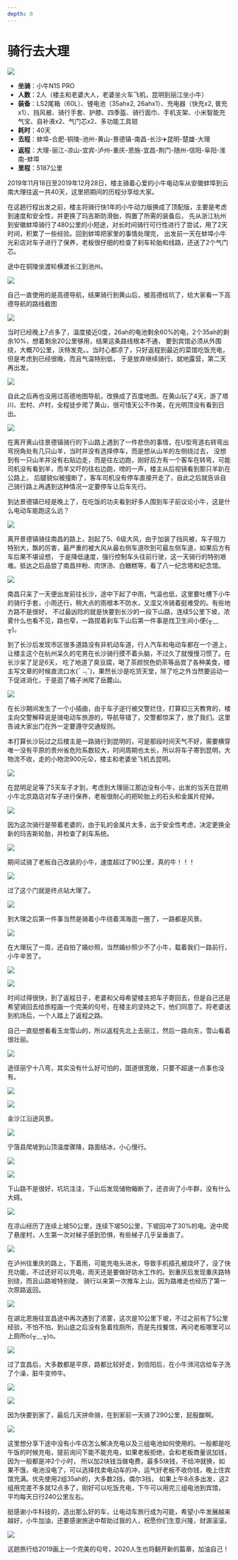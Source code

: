 ```yaml
---
depth: 0
---
```


# 骑行去大理

![](~img/骑行去大理/1.jpeg)

- **坐骑**：小牛N1S PRO
- **人数**：2人（楼主和老婆大人，老婆坐火车飞机，昆明到丽江坐小牛）
- **装备**：LS2尾箱（60L）、锂电池（35ahx2, 26ahx1）、充电器（快充x2, 普充x1）、挡风被、骑行手套、护膝、四季盔、骑行面巾、手机支架、小米智能充气宝、自补液x2、气门芯x2、多功能工具钳
- **耗时**：40天
- **去程**：蚌埠-合肥-铜陵-池州-黄山-景德镇-南昌-长沙:airplane:昆明-楚雄-大理
- **返程**：大理-丽江-凉山-宜宾-泸州-重庆-恩施-宜昌-荆门-随州-信阳-阜阳-淮南-蚌埠
- **里程**：5187公里

2019年11月18日至2019年12月28日，楼主骑着心爱的小牛电动车从安徽蚌埠到云南大理往返一共40天，这里把期间的历程分享给大家。

在这趟行程出发之前，楼主将骑行快1年的小牛动力版换成了顶配版，主要是考虑到速度和安全性，并更换了玛吉斯防滑胎，购置了所需的装备后，
先从浙江杭州到安徽蚌埠骑行了480公里的小短途，对长时间骑行可行性进行了尝试，用了2天时间，积累了一些经验。回到蚌埠把家里的事情处理完，
出发前一天在蚌埠小牛光彩店对车子进行了保养，老板很仔细的检查了刹车轮胎和线路，还送了2个气门芯。

途中在铜陵坐渡轮横渡长江到池州。

![](~img/骑行去大理/2.jpeg)

自己一直使用的是高德导航，结果骑行到黄山后，被高德给坑了，给大家看一下高德导航的路线截图

![](~img/骑行去大理/3.jpeg)

当时已经晚上7点多了，温度接近0度，26ah的电池剩余60%的电，2个35ah的剩余10%，想着剩余20公里够用，结果这条路线根本不通，
要到宾馆必须从外围绕，大概70公里，沃特发克。。当时心都凉了，只好返程到最近的菜馆吃饭充电，但是考虑到已经很晚，而且气温特别低，
于是放弃继续骑行，就地露营，第二天再出发。

![](~img/骑行去大理/4.jpeg)

自此之后再也没用过高德地图导航，改换成了百度地图。在黄山玩了4天，游了塔川、宏村、卢村，全程徒步爬了黄山，很可惜天公不作美，在光明顶没有看到日出。

![](~img/骑行去大理/5.jpeg)

在离开黄山往景德镇骑行的下山路上遇到了一件悲伤的事情，在U型弯道右转弯出弯拐角处有几只山羊，当时并没有选择停车，而是想从山羊的左侧绕过去，
没想到有一只山羊并没有右贴边走，而是往左边跑，刚好后方有一个客车在转弯，可能司机没有看到羊，而羊又吓的往右边跑，嗙的一声，楼主从后视镜看到那只羊趴在公路上，
后腿貌似被撞断了，客车司机没有停车直接开走了，自此之后就告诉自己骑行路上再遇到这种情况一定要停车让后车先行。

到达景德镇已经是晚上了，在吃饭的功夫看到好多人围到车子前议论小牛，这是什么电动车能跑这么远？

![](~img/骑行去大理/6.jpeg)

离开景德镇骑往南昌的路上，刮起了5、6级大风，由于加装了挡风被，车子阻力特别大，飘的厉害，最严重的被大风从最右侧车道吹到可最左侧车道，如果后方有车后果不堪设想，
于是降低速度，强行控制车头往前行驶，这一天骑行的特别艰难。抵达之后品尝了南昌拌粉、肉饼汤、白糖糕等，看了八一纪念塔和纪念馆。

![](~img/骑行去大理/7.jpeg)

南昌只呆了一天便出发前往长沙，途中下起了中雨，气温也低，这里要吐槽下小牛的骑行手套，小雨还行，稍大点的雨根本不防水，又湿又冷骑着挺难受的。有些地方路不是很好，
不过最凶险的就是快要到长沙的一段下山路，连续5公里下坡，浓雾什么也看不见，路也窄，一路捏着刹车下山后第一件事是找卫生间小便(╥﹏╥)。

到了长沙后发现市区很多道路没有非机动车道，行人汽车和电动车都在一个道上，让楼主这个在杭州呆久的宅男在长沙骑行摸不着头脑，不过久了就慢慢习惯了。在长沙呆了足足6天，
吃了地道了臭豆腐，喝了茶颜悦色奶茶等品尝了各种美食，楼主写文章的时候直流口水(¯﹃¯)，果然长沙是吃货天堂，除了吃之外当然要运动一下促进消化，于是逛了橘子洲爬了岳麓山。

![](~img/骑行去大理/8.jpeg)

在长沙期间发生了一个小插曲，由于车子逆行被交警拦住，打算扣三天教育的，楼主向交警解释说是骑电动车旅游的，导航导错了，交警都惊呆了，放了我们。这里告诫大家出门在外一定要遵守交通规则。

本打算长沙玩过之后楼主是一路骑行到昆明的，可是那段时间天气不好，需要横穿唯一没有平原的贵州省危险系数较大，时间周期也太长，所以将车子寄到昆明，大物流不收，走的小物流900元😲，楼主和老婆坐飞机去昆明。

![](~img/骑行去大理/9.jpeg)

在昆明足足等了5天车子才到，考虑到大理丽江那边没有小牛，出发的当天在昆明小牛北京路店对车子进行保养，老板很耐心的把轮胎上的石头和金属片挖掉。

![](~img/骑行去大理/10.jpeg)

因为这次骑行是带着老婆的，由于轧的金属片太多，出于安全性考虑，决定更换全新的玛吉斯轮胎，并检查了刹车系统。

![](~img/骑行去大理/11.jpeg)

期间试骑了老板自己改装的小牛，速度超过了90公里，真的牛！！！

![](~img/骑行去大理/12.jpeg)

过了这个门就是终点站大理了。

![](~img/骑行去大理/14.jpeg)

到大理之后第一件事当然是骑着小牛绕着洱海逛一圈了，一路都是风景。

![](~img/骑行去大理/15.jpeg)

在大理玩了一周，还自拍了婚纱照，当然婚纱照少不了小牛，载着我们一路前行，小牛辛苦了。

![](~img/骑行去大理/16.jpeg)

![](~img/骑行去大理/17.jpeg)

时间过得很快，到了返程日子，老婆和父母希望楼主把车子寄回去，但是自己还是希望骑回去给旅程画一个完美的句号，在楼主的坚持之下，他们同意了。将老婆送到机场后，一个人踏上了返程之路。

自己一直挺想看看玉龙雪山的，所以返程先北上去丽江，然后一路向东，雪山看着很壮丽。

![](~img/骑行去大理/18.jpeg)

途径丽宁十八弯，其实没有什么好可怕的，国道很宽敞，只要不超速一点事也没有。

![](~img/骑行去大理/19.jpeg)

![](~img/骑行去大理/20.jpeg)

金沙江沿途风景。

![](~img/骑行去大理/21.jpeg)

宁蒗县爬坡到山顶温度骤降，路面结冰，小心慢行。

![](~img/骑行去大理/22.jpeg)

![](~img/骑行去大理/24.jpeg)

下山路不是很好，坑坑洼洼，下山后发现储物箱断了，还咨询了小牛群，没有什么大碍。

![](~img/骑行去大理/25.jpeg)

在凉山经历了连续上坡50公里，连续下坡50公里，下坡回冲了30%的电。途中爬了悬崖村，人生第一次对梯子感到恐惧，有些梯子几乎呈垂直了。

![](~img/骑行去大理/26.jpeg)

在泸州往重庆的路上，下着雨，可能充电头进水，导致手机插孔被烧坏了，没了快充功能，不过还好可以充电，雨天还是要做好防水工作的。到重庆后发现重庆路特别绕，而且山路坡特别陡，
骑行以来第一次推车上山，因为路难走也经历了第一次原路返回。

![](~img/骑行去大理/27.jpeg)

在湖北恩施往宜昌途中再次遇到了浓雾，这次是10公里下坡，不过之前有了5公里经验，不怕不怕，到山底之后没有急着找厕所，而是先找餐馆，再问老板哪里可以上厕所o(╥﹏╥)o。

![](~img/骑行去大理/28.jpeg)

过了宜昌后，大多数都是平原，路都比较好走，到信阳后，在小牛浉河店给车子洗了个澡，脏牛变帅牛。

![](~img/骑行去大理/29.jpeg)

![](~img/骑行去大理/30.jpeg)

因为快要到家了，最后几天拼命骑，在到家前一天骑了290公里，屁股酸啊。

![](~img/骑行去大理/31.jpeg)

这里想分享下途中没有小牛店怎么解决充电以及三组电池如何使用的。一般都是吃午饭的时候充电，提前询问下能不能充电，如果老板拒绝，会和老板商量说加钱，因为一般都是冲2个小时，
所以加2块钱当做电费，最多5块钱，不给冲就换，如果不饿，电池没电了，可以选择找卖电动车的冲，运气好老板不收你钱，晚上住宾馆充满。优先使用2组35ah的，大多数2挡，偶尔3挡，
如果上午8点多出发，这2组用完差不多就12点多了，刚好可以吃饭充电，下午可以用完三组电池到宾馆，平均每天日行240公里左右。

挺感谢小牛科技的，造出那么好的车，让电动车旅行成为可能，希望小牛发展越来越好，小牛加油，还要感谢旅途中帮助过我的人，祝愿你们生意兴隆，财源滚滚。

![](~img/骑行去大理/32.jpeg)

这趟旅行给2019画上一个完美的句号，2020人生也将翻开新的篇章，加油自己！